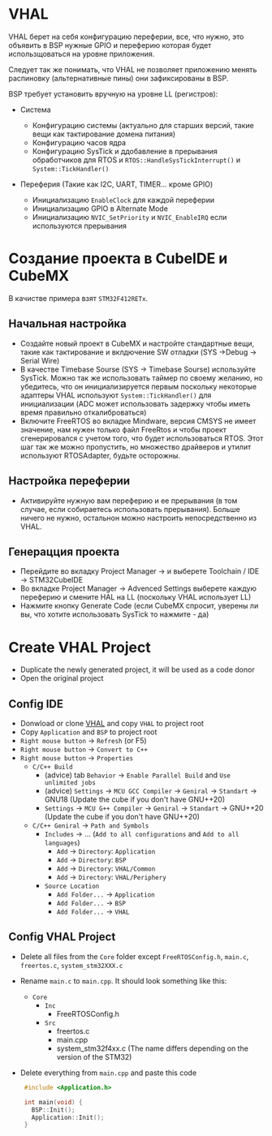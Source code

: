 # VHAL

VHAL берет на себя конфигурацию переферии, все, что нужно, это объявить в BSP нужные GPIO и переферию которая будет использщоваться на уровне приложения.

Следует так же понимать, что VHAL не позволяет приложению менять распиновку (альтернативные пины) они зафиксированы в BSP.

BSP требует установить вручную на уровне LL (регистров):
- Система
  - Конфигурацию системы (актуально для старших версий, такие вещи как тактирование домена питания)
  - Конфигурацию часов ядра
  - Конфигурацию SysTick и ддобавление в прерывания обработчиков  для RTOS и `RTOS::HandleSysTickInterrupt()` и `System::TickHandler()`

- Переферия (Такие как I2C, UART, TIMER... кроме GPIO)
  - Инициализацию `EnableClock` для каждой переферии
  - Инициализацию GPIO в Alternate Mode
  - Инициализацию `NVIC_SetPriority` и `NVIC_EnableIRQ` если используются прерывания
  
# Создание проекта в CubeIDE и CubeMX
  
В качистве примера взят `STM32F412RETx`.

## Начальная настройка
- Создайте новый проект в CubeMX и настройте стандартные вещи, такие как тактирование и вклдючение SW отладки (SYS ->Debug -> Serial Wire)
- В качестве Timebase Sourse (SYS -> Timebase Sourse) используйте SysTick. Можно так же использовать таймер по своему желанию, но убедитесь, что он инициализируется первым поскольку некоторые адаптеры VHAL используют `System::TickHandler()` для инициализации (ADC может использовать задержку чтобы иметь время правильно откалиброваться)
- Включите FreeRTOS во вкладке Mindware, версия CMSYS не имеет значение, нам нужен только файл FreeRtos и чтобы проект сгенерировался с учетом того, что будет использоваться RTOS. Этот шаг так же можно пропустить, но множество драйверов и утилит используют RTOSAdapter, будьте осторожны.

## Настройка переферии
- Активируйте нужную вам переферию и ее прерывания (в том случае, если собираетесь использовать прерывания). Больше ничего не нужно, остальнон можно настроить непосредственно из VHAL.

## Генерацция проекта
- Перейдите во вкладку Project Manager -> и выберете Toolchain / IDE -> STM32CubeIDE
- Во вкладке Project Manager -> Advenced Settings выберете каждую переферию и смените HAL на LL (поскольку VHAL использует LL)
- Нажмите кнопку Generate Code (если CubeMX спросит, уверены ли вы, что хотите использовать SysTick то нажмите - да)

# Create VHAL Project
- Duplicate the newly generated project, it will be used as a code donor
- Open the original project

## Config IDE
- Donwload or clone [VHAL](https://github.com/VeyDlin/VHAL) and сopy `VHAL` to project root
- Copy `Application` and `BSP` to project root
- `Right mouse button` -> `Refresh` (or F5)
- `Right mouse button` -> `Convert to C++`
- `Right mouse button` -> `Properties` 
  - `C/C++ Build`
    - (advice) tab `Behavior` -> `Enable Parallel Build` and `Use unlimited jobs`
    - (advice) `Settings` -> `MCU GCC Compiler` -> `Geniral` -> `Standart` -> GNU18 (Update the cube if you don't have GNU++20)
    - `Settings` -> `MCU G++ Compiler` -> `Geniral` -> `Standart` -> GNU++20 (Update the cube if you don't have GNU++20)
  - `C/C++ Geniral` -> `Path and Symbols`
    - `Includes` -> ... (`Add to all configurations` and `Add to all languages`)
      - `Add` -> `Directory`: `Application`
      - `Add` -> `Directory`: `BSP`
      - `Add` -> `Directory`: `VHAL/Common`
      - `Add` -> `Directory`: `VHAL/Periphery`
    - `Source Location`
      - `Add Folder...` -> `Application`
      - `Add Folder...` -> `BSP`
      - `Add Folder...` -> `VHAL`

## Config VHAL Project
- Delete all files from the `Core` folder except `FreeRTOSConfig.h`, `main.c`, `freertos.c`, `system_stm32XXX.c`
- Rename `main.c` to `main.cpp`. It should look something like this:
  - `Core`
    - `Inc`
      - FreeRTOSConfig.h
    - `Src`
      - freertos.c
      - main.cpp
      - system_stm32f4xx.c (The name differs depending on the version of the STM32)
      
 - Delete everything from `main.cpp` and paste this code
 
   ```c++
    #include <Application.h>

    int main(void) {
      BSP::Init();
      Application::Init();
    }
   ```
    
